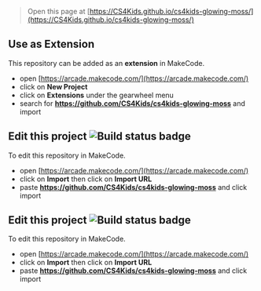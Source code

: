  


> Open this page at [https://CS4Kids.github.io/cs4kids-glowing-moss/](https://CS4Kids.github.io/cs4kids-glowing-moss/)

## Use as Extension

This repository can be added as an **extension** in MakeCode.

* open [https://arcade.makecode.com/](https://arcade.makecode.com/)
* click on **New Project**
* click on **Extensions** under the gearwheel menu
* search for **https://github.com/CS4Kids/cs4kids-glowing-moss** and import

## Edit this project ![Build status badge](https://github.com/CS4Kids/cs4kids-glowing-moss/workflows/MakeCode/badge.svg)

To edit this repository in MakeCode.

* open [https://arcade.makecode.com/](https://arcade.makecode.com/)
* click on **Import** then click on **Import URL**
* paste **https://github.com/CS4Kids/cs4kids-glowing-moss** and click import

## Edit this project ![Build status badge](https://github.com/CS4Kids/cs4kids-glowing-moss/workflows/MakeCode/badge.svg)

To edit this repository in MakeCode.

* open [https://arcade.makecode.com/](https://arcade.makecode.com/)
* click on **Import** then click on **Import URL**
* paste **https://github.com/CS4Kids/cs4kids-glowing-moss** and click import
